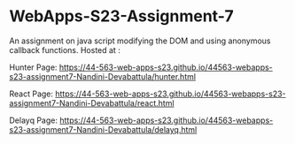 # WebApps-S23-Assignment-7
An assignment on java script modifying the DOM and using anonymous callback functions.
Hosted at :

Hunter Page: https://44-563-web-apps-s23.github.io/44563-webapps-s23-assignment7-Nandini-Devabattula/hunter.html

React Page: https://44-563-web-apps-s23.github.io/44563-webapps-s23-assignment7-Nandini-Devabattula/react.html

Delayq Page: https://44-563-web-apps-s23.github.io/44563-webapps-s23-assignment7-Nandini-Devabattula/delayq.html